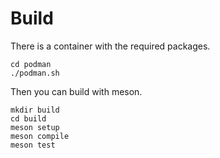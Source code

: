 # Build
There is a container with the required packages.
```
cd podman
./podman.sh
```
Then you can build with meson.
```
mkdir build
cd build
meson setup
meson compile
meson test
```

